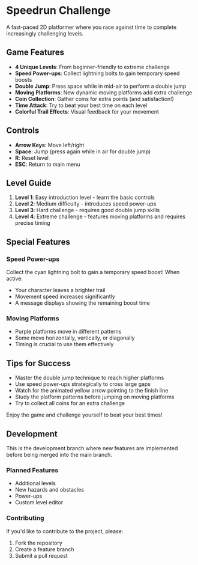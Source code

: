 # Speedrun Challenge

A fast-paced 2D platformer where you race against time to complete increasingly challenging levels.

## Game Features

- **4 Unique Levels**: From beginner-friendly to extreme challenge
- **Speed Power-ups**: Collect lightning bolts to gain temporary speed boosts
- **Double Jump**: Press space while in mid-air to perform a double jump
- **Moving Platforms**: New dynamic moving platforms add extra challenge
- **Coin Collection**: Gather coins for extra points (and satisfaction!)
- **Time Attack**: Try to beat your best time on each level
- **Colorful Trail Effects**: Visual feedback for your movement

## Controls

- **Arrow Keys**: Move left/right
- **Space**: Jump (press again while in air for double jump)
- **R**: Reset level
- **ESC**: Return to main menu

## Level Guide

1. **Level 1**: Easy introduction level - learn the basic controls
2. **Level 2**: Medium difficulty - introduces speed power-ups
3. **Level 3**: Hard challenge - requires good double jump skills
4. **Level 4**: Extreme challenge - features moving platforms and requires precise timing

## Special Features

### Speed Power-ups
Collect the cyan lightning bolt to gain a temporary speed boost! When active:
- Your character leaves a brighter trail
- Movement speed increases significantly
- A message displays showing the remaining boost time

### Moving Platforms
- Purple platforms move in different patterns
- Some move horizontally, vertically, or diagonally
- Timing is crucial to use them effectively

## Tips for Success

- Master the double jump technique to reach higher platforms
- Use speed power-ups strategically to cross large gaps
- Watch for the animated yellow arrow pointing to the finish line
- Study the platform patterns before jumping on moving platforms
- Try to collect all coins for an extra challenge

Enjoy the game and challenge yourself to beat your best times!

## Development
This is the development branch where new features are implemented before being merged into the main branch.

### Planned Features
- Additional levels
- New hazards and obstacles
- Power-ups
- Custom level editor

### Contributing
If you'd like to contribute to the project, please:
1. Fork the repository
2. Create a feature branch
3. Submit a pull request 